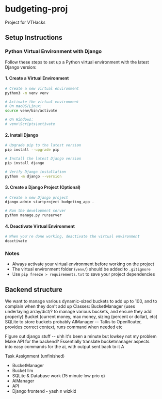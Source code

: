 # budgeting-proj

Project for VTHacks

## Setup Instructions

### Python Virtual Environment with Django

Follow these steps to set up a Python virtual environment with the latest Django version:

#### 1. Create a Virtual Environment
```bash
# Create a new virtual environment
python3 -m venv venv

# Activate the virtual environment
# On macOS/Linux:
source venv/bin/activate

# On Windows:
# venv\Scripts\activate
```

#### 2. Install Django
```bash
# Upgrade pip to the latest version
pip install --upgrade pip

# Install the latest Django version
pip install django

# Verify Django installation
python -m django --version
```

#### 3. Create a Django Project (Optional)
```bash
# Create a new Django project
django-admin startproject budgeting_app .

# Run the development server
python manage.py runserver
```

#### 4. Deactivate Virtual Environment
```bash
# When you're done working, deactivate the virtual environment
deactivate
```

### Notes
- Always activate your virtual environment before working on the project
- The virtual environment folder (`venv/`) should be added to `.gitignore`
- Use `pip freeze > requirements.txt` to save your project dependencies


## Backend structure
We want to manage various dynamic-sized buckets to add up to 100, and to complain when they don't add up
Classes:
BucketManager (uses underlaying array/dict/? to manage various buckets, and ensure they add properly)
Bucket (current money, max money, sizing (percent or dollar), etc)
SQLite to store buckets probably
AIManager -- Talks to OpenRouter, provides correct context, runs command when needed etc 

Figure out django stuff -- uhh it's been a minute but lowkey not my problem
Make API for the backend? Essentially translate bucketmanager aspects into easy commands for the ai, with output sent back to it
A

Task Assignment (unfinished)
- BucketManager
- Bucket llm
- SQLite & Database work (15 minute low prio q)
- AIManager
- API
- Django frontend - yash n wizkid